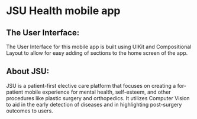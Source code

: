 #  JSU Health mobile app

## The User Interface:

The User Interface for this mobile app is built using UIKit and Compositional Layout to allow for easy adding of sections to the home screen of the app. 

## About JSU: 

JSU is a patient-first elective care platform that focuses on creating a for-patient mobile experience for mental health, self-esteem, and other procedures like plastic surgery and orthopedics. It utilizes Computer Vision to aid in the early detection of diseases and in highlighting post-surgery outcomes to users. 

